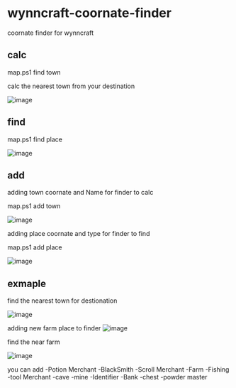 # wynncraft-coornate-finder

coornate finder for wynncraft


## calc 

map.ps1 find town

calc the nearest town from your destination

![image](https://github.com/CN-CODEGOD/wynncraft-coornate-finder/assets/166476136/44efaa51-b2a5-46ec-8204-6b7f727e6e70)

## find 
map.ps1 find place 

![image](https://github.com/CN-CODEGOD/wynncraft-coornate-finder/assets/166476136/a0ca4fa2-39b8-415a-96f8-919a1fc14769)


## add

adding town coornate and Name for finder to calc 

map.ps1 add town

![image](https://github.com/CN-CODEGOD/wynncraft-coornate-finder/assets/166476136/5e699820-301a-4688-905f-dab3b476dd6f)


adding place coornate and type for finder to find 

map.ps1 add place 

![image](https://github.com/CN-CODEGOD/wynncraft-coornate-finder/assets/166476136/f4956e6a-cd65-460b-ae12-c0c67b115c97)


## exmaple
find the nearest town for destionation

![image](https://github.com/CN-CODEGOD/wynncraft-coornate-finder/assets/166476136/d2bf6649-6d13-4719-a632-837f5f2b72a9)


adding new farm place to finder 
![image](https://github.com/CN-CODEGOD/wynncraft-coornate-finder/assets/166476136/f98b709f-c31f-42a9-bee7-e110f54e7748)

find the near farm 

![image](https://github.com/CN-CODEGOD/wynncraft-coornate-finder/assets/166476136/696ef226-e513-462f-a40e-c505993ae281)



you can add
             -Potion Merchant
                        -BlackSmith
                        -Scroll Merchant
                        -Farm
                        -Fishing
                        -tool Merchant
                        -cave
                        -mine
                        -Identifier
                        -Bank
                        -chest
                        -powder master


